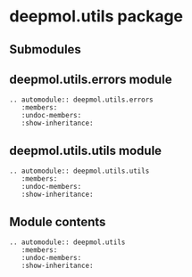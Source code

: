 # deepmol.utils package

## Submodules

## deepmol.utils.errors module

```{eval-rst}
.. automodule:: deepmol.utils.errors
   :members:
   :undoc-members:
   :show-inheritance:
```

## deepmol.utils.utils module

```{eval-rst}
.. automodule:: deepmol.utils.utils
   :members:
   :undoc-members:
   :show-inheritance:
```

## Module contents

```{eval-rst}
.. automodule:: deepmol.utils
   :members:
   :undoc-members:
   :show-inheritance:
```

